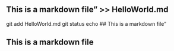 ## This is a markdown file” >> HelloWorld.md
git add HelloWorld.md
git status
echo ## This is a markdown file”
## This is a markdown file
